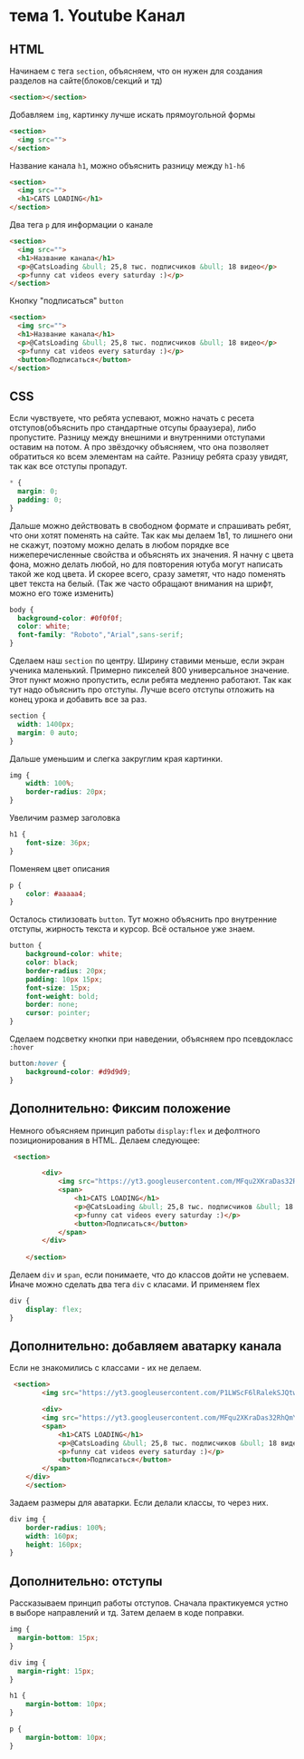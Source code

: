 # тема 1. Youtube Канал

## HTML

Начинаем с тега `section`, объясняем, что он нужен для создания разделов на сайте(блоков/секций и тд) 
```HTML
<section></section>
```

Добавляем `img`, картинку лучше искать прямоугольной формы
```HTML
<section>
  <img src="">
</section>
```

Название канала `h1`, можно объяснить разницу между `h1-h6`
```HTML
<section>
  <img src="">
  <h1>CATS LOADING</h1>
</section>
```

Два тега `p` для информации о канале
```HTML
<section>
  <img src="">
  <h1>Название канала</h1>
  <p>@CatsLoading &bull; 25,8 тыс. подписчиков &bull; 18 видео</p>
  <p>funny cat videos every saturday :)</p>
</section>
```

Кнопку "подписаться" `button`
```HTML
<section>
  <img src="">
  <h1>Название канала</h1>
  <p>@CatsLoading &bull; 25,8 тыс. подписчиков &bull; 18 видео</p>
  <p>funny cat videos every saturday :)</p>
  <button>Подписаться</button>
</section>
```


## CSS

Если чувствуете, что ребята успевают, можно начать с ресета отступов(объяснить про стандартные отсупы брааузера), либо пропустите. Разницу между внешними и внутренними отступами оставим на потом. А про звёздочку объясняем, что она позволяет обратиться ко всем элементам на сайте. Разницу ребята сразу увидят, так как все отступы пропадут.
```CSS
* {
  margin: 0;
  padding: 0;
}
```

Дальше можно действовать в свободном формате и спрашивать ребят, что они хотят поменять на сайте. Так как мы делаем 1в1, то лишнего они не скажут, поэтому можно делать в любом порядке все нижеперечисленные свойства и объяснять их значения.
Я начну с цвета фона, можно делать любой, но для повторения ютуба могут написать такой же код цвета. И скорее всего, сразу заметят, что надо поменять цвет текста на белый.
(Так же часто обращают внимания на шрифт, можно его тоже изменить)
```CSS
body {
  background-color: #0f0f0f;
  color: white;
  font-family: "Roboto","Arial",sans-serif;
}
```

Сделаем наш `section` по центру. Ширину ставими меньше, если экран ученика маленький. Примерно пикселей 800 универсальное значение. Этот пункт можно пропустить, если ребята медленно работают. Так как тут надо объяснить про отступы. Лучше всего отступы отложить на конец урока и добавить все за раз.
```CSS
section {
  width: 1400px;
  margin: 0 auto;
}
```

Дальше уменьшим и слегка закруглим края картинки.
```CSS
img {
    width: 100%;
    border-radius: 20px;
}
```

Увеличим размер заголовка
```CSS
h1 {
    font-size: 36px;
}
```

Поменяем цвет описания
```CSS
p {
    color: #aaaaa4;
}
```

Осталось стилизовать `button`. Тут можно объяснить про внутренние отступы, жирность текста и курсор. Всё остальное уже знаем.
```CSS
button {
    background-color: white;
    color: black;
    border-radius: 20px;
    padding: 10px 15px;
    font-size: 15px;
    font-weight: bold;
    border: none;
    cursor: pointer;
}

```

Сделаем подсветку кнопки при наведении, объясняем про псевдокласс `:hover`
```CSS
button:hover {
    background-color: #d9d9d9;
}
```

## Дополнительно: Фиксим положение

Немного объясняем принцип работы `display:flex` и дефолтного позиционирования в HTML. Делаем следующее:
```HTML
 <section>

        <div>
            <img src="https://yt3.googleusercontent.com/MFqu2XKraDas32RhQmYqmuv0jQmjyiueV2-sYJ4lTR1SRRdHpIuY-vvEqU5Sx1CNGTB_PRfPKb4=s160-c-k-c0x00ffffff-no-rj">
            <span>
                <h1>CATS LOADING</h1>
                <p>@CatsLoading &bull; 25,8 тыс. подписчиков &bull; 18 видео</p>
                <p>funny cat videos every saturday :)</p>
                <button>Подписаться</button>
            </span>
        </div>
        
    </section>
```
Делаем `div` и `span`, если понимаете, что до классов дойти не успеваем. Иначе можно сделать два тега `div` с класами.
И применяем flex
```CSS
div {
    display: flex;
}
```

## Дополнительно: добавляем аватарку канала
 
Если не знакомились с классами - их не делаем.
```HTML
 <section>
        <img src="https://yt3.googleusercontent.com/P1LWScF6lRalekSJQtw_WG7Icg7R5kokKig-syVzth_oVYHcI4SCjYfdmhc0iyx6FTWaq7Rh8A=w1707-fcrop64=1,00005a57ffffa5a8-k-c0xffffffff-no-nd-rj" class="banner__img">

        <div>
        <img src="https://yt3.googleusercontent.com/MFqu2XKraDas32RhQmYqmuv0jQmjyiueV2-sYJ4lTR1SRRdHpIuY-vvEqU5Sx1CNGTB_PRfPKb4=s160-c-k-c0x00ffffff-no-rj" class="channel__img">
        <span>  
            <h1>CATS LOADING</h1>
            <p>@CatsLoading &bull; 25,8 тыс. подписчиков &bull; 18 видео</p>
            <p>funny cat videos every saturday :)</p>
            <button>Подписаться</button>
        </span>
    </div>
    </section>
```

Задаем размеры для аватарки. Если делали классы, то через них.
```CSS
div img { 
    border-radius: 100%;
    width: 160px;
    height: 160px;
}
```

## Дополнительно: отступы

Рассказываем принцип работы отступов. Сначала практикуемся устно в выборе направлений и тд. Затем делаем в коде поправки.
```CSS
img {
  margin-bottom: 15px;
}

div img {
  margin-right: 15px;
}

h1 {
    margin-bottom: 10px;
}

p {
    margin-bottom: 10px;
}
```
